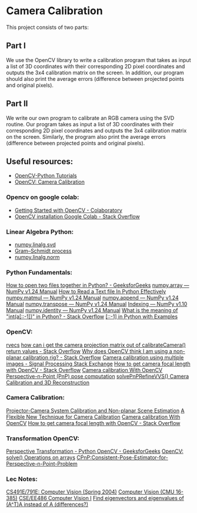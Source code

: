 # Camera Calibration
This project consists of two parts:
## Part I
We use the OpenCV library to write a calibration program that takes as input a list of 3D coordinates with their corresponding 2D pixel coordinates and outputs the 3x4 calibration matrix on the screen. In addition, our program should also print the average errors (difference between projected points and original pixels).

## Part II
We write our own program to calibrate an RGB camera using the SVD routine.
Our program takes as input a list of 3D coordinates with their corresponding 2D pixel coordinates and outputs the 3x4 calibration matrix on the screen. Similarly, the program also print the average errors (difference between projected points and original pixels).

## Useful resources:
* [OpenCV-Python Tutorials](https://docs.opencv.org/4.x/d6/d00/tutorial_py_root.html)
* [OpenCV: Camera Calibration](https://docs.opencv.org/4.x/dc/dbb/tutorial_py_calibration.html)

### Opencv on google colab:
* [Getting Started with OpenCV - Colaboratory](https://colab.research.google.com/github/farrokhkarimi/OpenCV/blob/master/Getting_Started_with_OpenCV.ipynb)
* [OpenCV installation Google Colab - Stack Overflow](https://stackoverflow.com/questions/48420659/opencv-installation-google-colab)

### Linear Algebra Python:
* [numpy.linalg.svd](https://numpy.org/doc/stable/reference/generated/numpy.linalg.svd.html)
* [Gram–Schmidt process](https://www.section.io/engineering-education/singular-value-decomposition-in-python/)
* [numpy.linalg.norm](https://numpy.org/doc/stable/reference/generated/numpy.linalg.norm.html)

### Python Fundamentals:
[How to open two files together in Python? - GeeksforGeeks](https://www.geeksforgeeks.org/how-to-open-two-files-together-in-python/)
[numpy.array — NumPy v1.24 Manual](https://numpy.org/doc/stable/reference/generated/numpy.array.html)
[How to Read a Text file In Python Effectively](https://www.pythontutorial.net/python-basics/python-read-text-file/)
[numpy.matmul — NumPy v1.24 Manual](https://numpy.org/doc/stable/reference/generated/numpy.matmul.html)
[numpy.append — NumPy v1.24 Manual](https://numpy.org/doc/stable/reference/generated/numpy.append.html#numpy.append)
[numpy.transpose — NumPy v1.24 Manual](https://numpy.org/doc/stable/reference/generated/numpy.transpose.html)
[Indexing — NumPy v1.10 Manual](https://docs.scipy.org/doc/numpy-1.10.1/reference/arrays.indexing.html#basic-slicing-and-indexing)
[numpy.identity — NumPy v1.24 Manual](https://numpy.org/doc/stable/reference/generated/numpy.identity.html)
[What is the meaning of "int(a\[::-1\])" in Python? - Stack Overflow](https://stackoverflow.com/questions/31633635/what-is-the-meaning-of-inta-1-in-python)
[\[::-1\] in Python with Examples](https://www.guru99.com/1-in-python.html)


### OpenCV:
[rvecs](https://docs.opencv.org/3.4/d9/d0c/group__calib3d.html)
[how can i get the camera projection matrix out of calibrateCamera() return values - Stack Overflow](https://stackoverflow.com/questions/16101747/how-can-i-get-the-camera-projection-matrix-out-of-calibratecamera-return-value)
[Why does OpenCV think I am using a non-planar calibration rig? - Stack Overflow](https://stackoverflow.com/questions/31367255/why-does-opencv-think-i-am-using-a-non-planar-calibration-rig)
[Camera calibration using multiple images - Signal Processing Stack Exchange](https://dsp.stackexchange.com/questions/24459/camera-calibration-using-multiple-images)
[How to get camera focal length with OpenCV - Stack Overflow](https://stackoverflow.com/questions/58269814/how-to-get-camera-focal-length-with-opencv)
[Camera calibration With OpenCV](https://docs.opencv.org/3.4/d4/d94/tutorial_camera_calibration.html)
[Perspective-n-Point (PnP) pose computation](https://docs.opencv.org/4.x/d5/d1f/calib3d_solvePnP.html)
[solvePnPRefineVVS() Camera Calibration and 3D Reconstruction](https://docs.opencv.org/4.x/d9/d0c/group__calib3d.html#ga17491c0282e4af874f6206a9166774a5)

### Camera Calibration:
[Projector-Camera System Calibration and Non-planar Scene Estimation](https://uwspace.uwaterloo.ca/handle/10012/18684)
[A Flexible New Technique for Camera Calibration](https://www.microsoft.com/en-us/research/wp-content/uploads/2016/02/tr98-71.pdf)
[Camera calibration With OpenCV](https://docs.opencv.org/3.4/d4/d94/tutorial_camera_calibration.html)
[How to get camera focal length with OpenCV - Stack Overflow](https://stackoverflow.com/questions/58269814/how-to-get-camera-focal-length-with-opencv)

### Transformation OpenCV:
[Perspective Transformation - Python OpenCV - GeeksforGeeks](https://www.geeksforgeeks.org/perspective-transformation-python-opencv/)
[OpenCV: solve() Operations on arrays](https://docs.opencv.org/4.x/d2/de8/group__core__array.html#ga12b43690dbd31fed96f213eefead2373)
[CPnP:Consistent-Pose-Estimator-for-Perspective-n-Point-Problem](https://arxiv.org/pdf/2209.05824.pdf)

### Lec Notes:
[CS491E/791E: Computer Vision (Spring 2004)](https://www.cse.unr.edu/~bebis/CS791E/Notes/CameraCalibration.pdf)
[Computer Vision (CMU 16-385)](http://16385.courses.cs.cmu.edu/fall2022/lecture/cameras)
[CSE/EE486 Computer Vision I](https://www.cse.psu.edu/~rtc12/CSE486/lecture13.pdf)
[Find eigenvectors and eigenvalues of (A^T)A instead of A (differences?)](http://www.cs.cmu.edu/~16385/s15/lectures/Lecture17.pdf)
